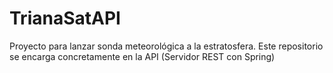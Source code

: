 # TrianaSatAPI
Proyecto para lanzar sonda meteorológica a la estratosfera. Este repositorio se encarga concretamente en la API (Servidor REST con Spring)
